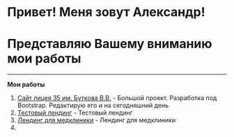 # Привет! Меня зовут Александр!
# Представляю Вашему вниманию мои работы
___
**Мои работы**  
1. [Сайт лицея 35 им. Буткова В.В.](https://licey35klgd.ru/ "Большой проект. Разработка под Bootstrap. Редактирую его и на сегодняшний день") - Большой проект. Разработка под Bootstrap. Редактирую его и на сегодняшний день
2. [Тестовый лендинг](https://alga39.github.io/glamur/ "Тестовый лендинг") - Тестовый лендинг
3. [Лендинг для медклиники](https://alga39.github.io/mosdis/ "Лендинг для медклиники") - Лендинг для медклиники
4. 
